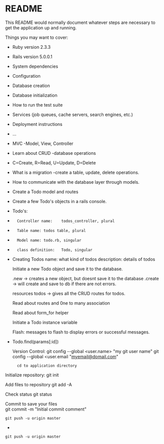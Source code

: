 # README

This README would normally document whatever steps are necessary to get the
application up and running.

Things you may want to cover:

* Ruby version 2.3.3

* Rails version 5.0.0.1

* System dependencies

* Configuration

* Database creation

* Database initialization

* How to run the test suite

* Services (job queues, cache servers, search engines, etc.)

* Deployment instructions

* ...

- MVC
-Model, View, Controller

- Learn about CRUD -database operations
- C=Create, R=Read, U=Update, D=Delete

- What is a migration -create a table, update, delete operations.

- How to communicate with the database layer through models.

- Create a Todo model and routes
- Create a few Todo's objects in a rails console.

- Todo's:
-		Controller name: 	todos_controller, plural
-		Table name:	todos table, plural
-		Model name:	todo.rb, singular
-		class definition:	Todo, singular


- Creating Todos
	name: what kind of todos
	description: details of todos

	Initiate a new Todo object and save it to the database.

	.new -> creates a new object, but doesnt save it to the database
	.create -> will create and save to db if there are not errors.

	resources todos -> gives all the CRUD routes for todos.

	Read about routes and 0ne to many association

	Read about form_for helper

	Initiate a Todo instance variable 

	Flash: messages to flash to display errors or successful messages.


- Todo.find(params[:id])

	Version Control:
		git config --global <user.name> "my git user name"
		git config --global <user.email "myemail@domail.com"
		
		cd to application directory

Initialize repository:
	git init

Add files to repository
	git add -A

Check status
	git status

Commit to save your files	
	git commit -m "Initial commit comment"

	git push -u origin master	
		


-


	
	git push -u origin master	
		
